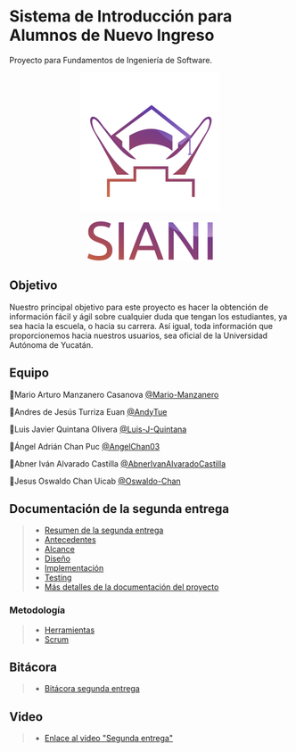 # Sistema de Introducción para Alumnos de Nuevo Ingreso
Proyecto para Fundamentos de Ingeniería de Software.
<p align="center">
<img src="https://github.com/AndyTue/LIS/blob/main/Imag%C3%A9nes/Imag%C3%A9nes/LOGO%20SIANI_preview_rev_1.png" title="Perfiles aerodinamicos.">
</p>
<p align="center">
<img src="https://github.com/AndyTue/LIS/blob/main/Imag%C3%A9nes/Imag%C3%A9nes/nombre%20siani_preview_rev_1.png" title="Perfiles aerodinamicos.">
</p>

## Objetivo

Nuestro principal objetivo para este proyecto es hacer la obtención de información fácil y ágil sobre cualquier duda que tengan los estudiantes, ya sea hacia la escuela, o hacia su carrera. Así igual, toda información que proporcionemos hacia nuestros usuarios, sea oficial de la Universidad Autónoma de Yucatán.

## Equipo
💎Mario Arturo Manzanero Casanova [@Mario-Manzanero](https://github.com/Mario-Manzanero "Click Aquí")

🔷Andres de Jesús Turriza Euan [@AndyTue](https://github.com/AndyTue "Click Aquí")


🔷Luis Javier Quintana Olivera [@Luis-J-Quintana](https://github.com/AndyTue "Click Aquí") 

🔷Ángel Adrián Chan Puc [@AngelChan03](https://github.com/AngelChan03 "Click Aquí")

🔷Abner Iván Alvarado Castilla [@AbnerIvanAlvaradoCastilla](https://github.com/Luis-J-Quintana "Click Aquí")

🔷Jesus Oswaldo Chan Uicab [@Oswaldo-Chan](https://github.com/Oswaldo-Chan "Click Aquí")
 
## Documentación de la segunda entrega

> - [Resumen de la segunda entrega](https://github.com/AndyTue/LIS/blob/527d3f3449ed9c7755afeda4a6e38db829ca3f7b/Documentaci%C3%B3n%20del%20proyecto/Resumen.md "Click aquí")
> - [Antecedentes](https://github.com/AndyTue/LIS/blob/b0859c30acf9e4dabcd87d3a82e6bdff3f7a3f9e/Documentaci%C3%B3n%20del%20proyecto/Antecedentes.md "Click aquí")
> - [Alcance](https://github.com/AndyTue/LIS/blob/b0859c30acf9e4dabcd87d3a82e6bdff3f7a3f9e/Documentaci%C3%B3n%20del%20proyecto/Alcance.md "Click aquí")
> - [Diseño](https://github.com/AndyTue/LIS/blob/b0859c30acf9e4dabcd87d3a82e6bdff3f7a3f9e/Documentaci%C3%B3n%20del%20proyecto/Dise%C3%B1o.md "Click aquí")
> - [Implementación](https://github.com/AndyTue/LIS/blob/b0859c30acf9e4dabcd87d3a82e6bdff3f7a3f9e/Documentaci%C3%B3n%20del%20proyecto/Implementaci%C3%B3n.md "Click aquí")
> - [Testing](https://github.com/AndyTue/LIS/blob/b0859c30acf9e4dabcd87d3a82e6bdff3f7a3f9e/Documentaci%C3%B3n%20del%20proyecto/Testing.md "Click aquí")
> - [Más detalles de la documentación del proyecto](https://github.com/AndyTue/LIS/tree/Segunda_entrega/Documentación%20del%20proyecto "Click aquí")

### Metodología
> - [Herramientas](https://github.com/AndyTue/LIS/blob/b0859c30acf9e4dabcd87d3a82e6bdff3f7a3f9e/Metodolog%C3%ADa/Herramientas.md "Click aquí")
> - [Scrum](https://github.com/AndyTue/LIS/blob/b0859c30acf9e4dabcd87d3a82e6bdff3f7a3f9e/Metodolog%C3%ADa/Metodolog%C3%ADa.md "Click aquí")

## Bitácora
> - [Bitácora segunda entrega](https://github.com/AndyTue/LIS/tree/Segunda_entrega/Bitácora_Segunda_entrega "Click aquí")

## Video
> - [Enlace al video "Segunda entrega"](https://youtu.be/Irc0DZO8vKE "Click aquí")
